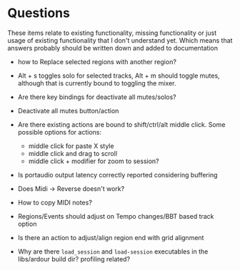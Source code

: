 # Questions

These items relate to existing functionality, missing functionality or just
usage of existing functionality that I don't understand yet. Which means that
answers probably should be written down and added to documentation

- how to Replace selected regions with another region?

- Alt + s toggles solo for selected tracks, Alt + m should toggle mutes,
  although that is currently bound to toggling the mixer.

- Are there key bindings for deactivate all mutes/solos?

- Deactivate all mutes button/action

- Are there existing actions are bound to shift/ctrl/alt middle click. Some
  possible options for actions:
  - middle click for paste X style
  - middle click and drag to scroll
  - middle click + modifier for zoom to session?

- Is portaudio output latency correctly reported considering buffering

- Does Midi -> Reverse doesn't work?

- How to copy MIDI notes?

- Regions/Events should adjust on Tempo changes/BBT based track option

- Is there an action to adjust/align region end with grid alignment

- Why are there `load_session` and `load-session` executables in the
	libs/ardour build dir? profiling related?
